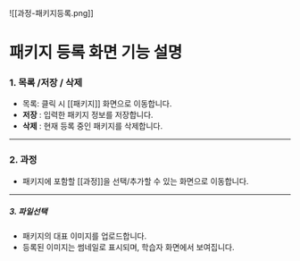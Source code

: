 ![[과정-패키지등록.png]]

# 패키지 등록 화면 기능 설명

### 1. **목록 /저장 / 삭제**
- 목록: 클릭 시 [[패키지]] 화면으로 이동합니다.  
- **저장** : 입력한 패키지 정보를 저장합니다.  
- **삭제** : 현재 등록 중인 패키지를 삭제합니다. 

---

### 2. **과정**
-  패키지에 포함할 [[과정]]을 선택/추가할 수 있는 화면으로 이동합니다.  

---

##### 3. **파일선택**
- 패키지의 대표 이미지를 업로드합니다.  
- 등록된 이미지는 썸네일로 표시되며, 학습자 화면에서 보여집니다.  
